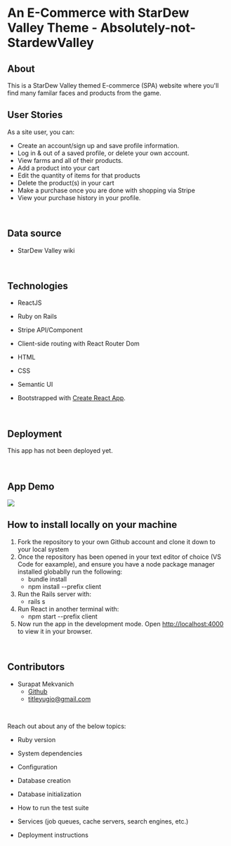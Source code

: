 # An E-Commerce with StarDew Valley Theme - Absolutely-not-StardewValley

## About
This is a StarDew Valley themed E-commerce (SPA) website where you'll find many familar faces and products from the game.
<br>



## User Stories
As a site user, you can:
- Create an account/sign up and save profile information.
- Log in & out of a saved profile, or delete your own account.
- View farms and all of their products.
- Add a product into your cart
- Edit the quantity of items for that products
- Delete the product(s) in your cart
- Make a purchase once you are done with shopping via Stripe
- View your purchase history in your profile.

 <br>

 ## Data source
 - StarDew Valley wiki
<br>

## Technologies

- ReactJS

- Ruby on Rails

- Stripe API/Component

- Client-side routing with React Router Dom

- HTML

- CSS

- Semantic UI

- Bootstrapped with [Create React App](https://github.com/facebook/create-react-app).



<br>


## Deployment

This app has not been deployed yet.

<br>

## App Demo

<img src="https://imgur.com/HR9Y21h"/>

## How to install locally on your machine
1. Fork the repository to your own Github account and clone it down to your local system
2. Once the repository has been opened in your text editor of choice (VS Code for eaxample), and ensure you have a node package manager installed globablly run the following:
    - bundle install
    - npm install --prefix client
3. Run the Rails server with:
    - rails s
4. Run React in another terminal with:
    - npm start --prefix client
5. Now run the app in the development mode. Open [http://localhost:4000](http://localhost:4000) to view it in your browser.


<br>

## Contributors

- Surapat Mekvanich
    - <a href="https://github.com/TitleXp"> Github</a> 
    - titleyugio@gmail.com

<br>

Reach out about any of the below topics:

* Ruby version

* System dependencies

* Configuration

* Database creation

* Database initialization

* How to run the test suite

* Services (job queues, cache servers, search engines, etc.)

* Deployment instructions
